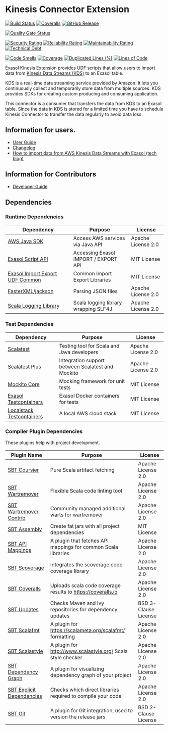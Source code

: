 # Kinesis Connector Extension

[![Build Status](https://github.com/exasol/kinesis-connector-extension/actions/workflows/ci-build.yml/badge.svg)](https://github.com/exasol/kinesis-connector-extension/actions/workflows/ci-build.yml)
[![Coveralls](https://img.shields.io/coveralls/exasol/kinesis-connector-extension.svg)](https://coveralls.io/github/exasol/kinesis-connector-extension)
[![GitHub Release](https://img.shields.io/github/release/exasol/kinesis-connector-extension.svg?logo=github)](https://github.com/exasol/kinesis-connector-extension/releases/latest)

[![Quality Gate Status](https://sonarcloud.io/api/project_badges/measure?project=com.exasol%3Akinesis-connector-extension&metric=alert_status)](https://sonarcloud.io/dashboard?id=com.exasol%3Akinesis-connector-extension)

[![Security Rating](https://sonarcloud.io/api/project_badges/measure?project=com.exasol%3Akinesis-connector-extension&metric=security_rating)](https://sonarcloud.io/dashboard?id=com.exasol%3Akinesis-connector-extension)
[![Reliability Rating](https://sonarcloud.io/api/project_badges/measure?project=com.exasol%3Akinesis-connector-extension&metric=reliability_rating)](https://sonarcloud.io/dashboard?id=com.exasol%3Akinesis-connector-extension)
[![Maintainability Rating](https://sonarcloud.io/api/project_badges/measure?project=com.exasol%3Akinesis-connector-extension&metric=sqale_rating)](https://sonarcloud.io/dashboard?id=com.exasol%3Akinesis-connector-extension)
[![Technical Debt](https://sonarcloud.io/api/project_badges/measure?project=com.exasol%3Akinesis-connector-extension&metric=sqale_index)](https://sonarcloud.io/dashboard?id=com.exasol%3Akinesis-connector-extension)

[![Code Smells](https://sonarcloud.io/api/project_badges/measure?project=com.exasol%3Akinesis-connector-extension&metric=code_smells)](https://sonarcloud.io/dashboard?id=com.exasol%3Akinesis-connector-extension)
[![Coverage](https://sonarcloud.io/api/project_badges/measure?project=com.exasol%3Akinesis-connector-extension&metric=coverage)](https://sonarcloud.io/dashboard?id=com.exasol%3Akinesis-connector-extension)
[![Duplicated Lines (%)](https://sonarcloud.io/api/project_badges/measure?project=com.exasol%3Akinesis-connector-extension&metric=duplicated_lines_density)](https://sonarcloud.io/dashboard?id=com.exasol%3Akinesis-connector-extension)
[![Lines of Code](https://sonarcloud.io/api/project_badges/measure?project=com.exasol%3Akinesis-connector-extension&metric=ncloc)](https://sonarcloud.io/dashboard?id=com.exasol%3Akinesis-connector-extension)

Exasol Kinesis Extension provides UDF scripts that allow users to import data
from [Kinesis Data Streams (KDS)][kinesis-streams] to an Exasol table.

KDS is a real-time data streaming service provided by Amazon. It lets you
continuously collect and temporarily store data from multiple sources. KDS
provides SDKs for creating custom producing and consuming application.

This connector is a consumer that transfers the data from KDS to an Exasol
table. Since the data in KDS is stored for a limited time you have to schedule
Kinesis Connector to transfer the data regularly to avoid data loss.

## Information for users.

* [User Guide](doc/user_guide/user_guide.md)
* [Changelog](doc/changes/changelog.md)
* [How to import data from AWS Kinesis Data Streams with Exasol (tech blog)][kinesis-blog-link]

## Information for Contributors

* [Developer Guide][developer-guide]

## Dependencies

### Runtime Dependencies

| Dependency                                  | Purpose                                                         | License            |
|---------------------------------------------|-----------------------------------------------------------------|--------------------|
| [AWS Java SDK][aws-java-sdk]                | Access AWS services via Java API                                | Apache License 2.0 |
| [Exasol Script API][exasol-script-api-link] | Accessing Exasol IMPORT / EXPORT API                            | MIT License        |
| [Exasol Import Export UDF Common][ieudf]    | Common Import Export Libraries                                  | MIT License        |
| [FasterXML/jackson][faster-xml-jackson]     | Parsing JSON files                                              | Apache License 2.0 |
| [Scala Logging Library][scala-logging-link] | Scala logging library wrapping SLF4J                            | Apache License 2.0 |

### Test Dependencies

| Dependency                                  | Purpose                                                         | License            |
|---------------------------------------------|-----------------------------------------------------------------|--------------------|
| [Scalatest][scalatest-link]                 | Testing tool for Scala and Java developers                      | Apache License 2.0 |
| [Scalatest Plus][scalatestplus-link]        | Integration support between Scalatest and Mockito               | Apache License 2.0 |
| [Mockito Core][mockitocore-link]            | Mocking framework for unit tests                                | MIT License        |
| [Exasol Testcontainers][exasol-cont-link]   | Exasol Docker containers for tests                              | MIT License        |
| [Localstack Testcontainers][localstack-link]| A local AWS cloud stack                                         | MIT License        |

### Compiler Plugin Dependencies

These plugins help with project development.

| Plugin Name                                 | Purpose                                                         | License              |
|---------------------------------------------|-----------------------------------------------------------------|----------------------|
| [SBT Coursier][sbt-coursier-link]           | Pure Scala artifact fetching                                    | Apache License 2.0   |
| [SBT Wartremover][sbt-wartremover-link]     | Flexible Scala code linting tool                                | Apache License 2.0   |
| [SBT Wartremover Contrib][sbt-wcontrib-link]| Community managed additional warts for wartremover              | Apache License 2.0   |
| [SBT Assembly][sbt-assembly-link]           | Create fat jars with all project dependencies                   | MIT License          |
| [SBT API Mappings][sbt-apimapping-link]     | A plugin that fetches API mappings for common Scala libraries   | Apache License 2.0   |
| [SBT Scoverage][sbt-scoverage-link]         | Integrates the scoverage code coverage library                  | Apache License 2.0   |
| [SBT Coveralls][sbt-coveralls-link]         | Uploads scala code coverage results to https://coveralls.io     | Apache License 2.0   |
| [SBT Updates][sbt-updates-link]             | Checks Maven and Ivy repositories for dependency updates        | BSD 3-Clause License |
| [SBT Scalafmt][sbt-scalafmt-link]           | A plugin for https://scalameta.org/scalafmt/ formatting         | Apache License 2.0   |
| [SBT Scalastyle][sbt-style-link]            | A plugin for http://www.scalastyle.org/ Scala style checker     | Apache License 2.0   |
| [SBT Dependency Graph][sbt-depgraph-link]   | A plugin for visualizing dependency graph of your project       | Apache License 2.0   |
| [SBT Explicit Dependencies][sbt-expdep-link]| Checks which direct libraries required to compile your code     | Apache License 2.0   |
| [SBT Git][sbt-git-link]                     | A plugin for Git integration, used to version the release jars  | BSD 2-Clause License |

[aws-java-sdk]: https://aws.amazon.com/sdk-for-java/
[exasol-cont-link]: https://github.com/exasol/exasol-testcontainers
[exasol-script-api-link]: https://docs.exasol.com/database_concepts/udf_scripts.htm
[faster-xml-jackson]: https://github.com/FasterXML/jackson
[ieudf]: https://github.com/exasol/import-export-udf-common-scala
[localstack-link]: https://www.testcontainers.org/modules/localstack/
[scala-logging-link]: https://github.com/lightbend/scala-logging
[scalatest-link]: http://www.scalatest.org/
[scalatestplus-link]: https://github.com/scalatest/scalatestplus-mockito
[mockitocore-link]: https://site.mockito.org/
[sbt-coursier-link]: https://github.com/coursier/coursier
[sbt-wartremover-link]: http://github.com/puffnfresh/wartremover
[sbt-wcontrib-link]: http://github.com/wartremover/wartremover-contrib
[sbt-assembly-link]: https://github.com/sbt/sbt-assembly
[sbt-apimapping-link]: https://github.com/ThoughtWorksInc/sbt-api-mappings
[sbt-scoverage-link]: http://github.com/scoverage/sbt-scoverage
[sbt-coveralls-link]: https://github.com/scoverage/sbt-coveralls
[sbt-updates-link]: http://github.com/rtimush/sbt-updates
[sbt-scalafmt-link]: https://github.com/lucidsoftware/neo-sbt-scalafmt
[sbt-style-link]: https://github.com/scalastyle/scalastyle-sbt-plugin
[sbt-depgraph-link]: https://github.com/jrudolph/sbt-dependency-graph
[sbt-git-link]: https://github.com/sbt/sbt-git
[sbt-expdep-link]: https://github.com/cb372/sbt-explicit-dependencies

[kinesis-streams]: https://aws.amazon.com/kinesis/data-streams/
[developer-guide]: https://github.com/exasol/import-export-udf-common-scala/blob/main/doc/development/developer_guide.md
[kinesis-blog-link]: https://community.exasol.com/t5/tech-blog/how-to-import-data-from-aws-kinesis-data-streams-with-our/ba-p/1704
